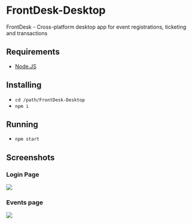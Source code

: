 # FrontDesk-Desktop
FrontDesk - Cross-platform desktop app for event registrations, ticketing and transactions

## Requirements
 - [Node.JS](https://nodejs.org/en/)

## Installing
 - `cd /path/FrontDesk-Desktop`
 - `npm i`

 ## Running
 - `npm start`

## Screenshots
<h3>Login Page</h3>
 <image src ="Screenshots/../Screenshots/ss0.jpg">
 <br>
<h3>Events page</h3>
 <image src ="Screenshots/../Screenshots/ss1.jpg">
